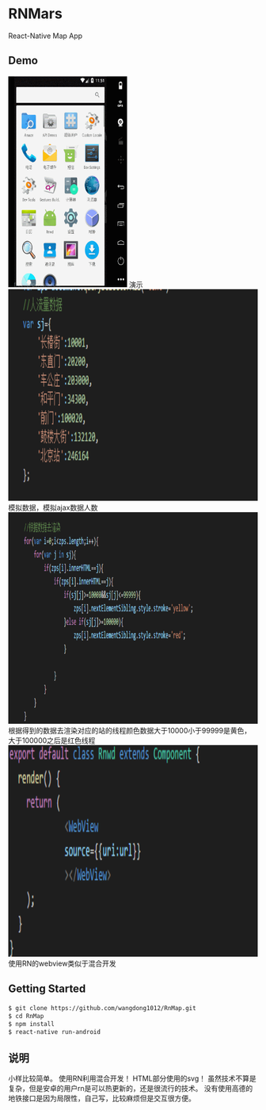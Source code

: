 # RNMars
React-Native Map App

## Demo
<img width="240" height="427" src="https://github.com/wangdong1012/RnMap/blob/master/img/ys.gif"/>
演示
<img width="640" height="427" src="https://raw.githubusercontent.com/wangdong1012/RnMap/master/img/sj.png"/>
模拟数据，模拟ajax数据人数

<img width="640" height="427" src="https://github.com/wangdong1012/RnMap/blob/master/img/xr.png"/>
根据得到的数据去渲染对应的站的线程颜色数据大于10000小于99999是黄色，大于100000之后是红色线程

<img width="640" height="427" src="https://github.com/wangdong1012/RnMap/blob/master/img/web.png"/>
使用RN的webview类似于混合开发



## Getting Started
```
$ git clone https://github.com/wangdong1012/RnMap.git
$ cd RnMap
$ npm install
$ react-native run-android
```

## 说明
小样比较简单。
使用RN利用混合开发！
HTML部分使用的svg！
虽然技术不算是复杂，但是安卓的用户rn是可以热更新的，还是很流行的技术。
没有使用高德的地铁接口是因为局限性，自己写，比较麻烦但是交互很方便。
